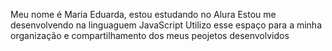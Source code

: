 Meu nome é Maria Eduarda, estou estudando no Alura 
Estou me desenvolvendo na linguaguem JavaScript
Utilizo esse espaço para a minha organização e compartilhamento dos meus peojetos desenvolvidos 
